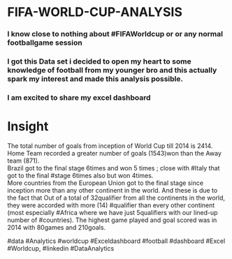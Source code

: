 # FIFA-WORLD-CUP-ANALYSIS


### I know close to nothing about #FIFAWorldcup or or any normal footballgame  session  

 
### I got this Data set i decided to open my heart to some knowledge of football from my younger bro and this actually spark my interest and made this analysis possible.  
 
### I am excited to share my excel dashboard  
# Insight
 The total number of goals from inception of World Cup till 2014 is 2414. 
 Home Team recorded a greater number of goals (1543)won than the Away team (871).  
 Brazil got to the final stage 6times and won 5 times ; close with #Italy that got to the final #stage 6times also but won 4times.  
 More countries from the European Union got to the final stage since inception more than any other continent in the world.
 And these is due to the fact that  Out of a total of  32qualifier from all the continents in the world,
 they were accorded with more (14) #qualifier than every other continent (most especially #Africa where we have just 5qualifiers with  our lined-up number of #countries). 
 The highest game played and goal scored was in 2014 with  80games and 210goals.  

 
 #data #Analytics #worldcup #Exceldashboard #football #dashboard #Excel #Worldcup, #linkedin #DataAnalytics
